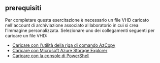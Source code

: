 ## <a name="prerequisites"></a>prerequisiti 
Per completare questa esercitazione è necessario un file VHD caricato nell'account di archiviazione associato al laboratorio in cui si crea l'immagine personalizzata. Selezionare uno dei collegamenti seguenti per caricare un file VHD:

- [Caricare con l'utilità della riga di comando AzCopy](../articles/lab-services/devtest-lab-upload-vhd-using-azcopy.md)
- [Caricare con Microsoft Azure Storage Explorer](../articles/lab-services/devtest-lab-upload-vhd-using-storage-explorer.md)
- [Caricare con la console di PowerShell](../articles/lab-services/devtest-lab-upload-vhd-using-powershell.md)
